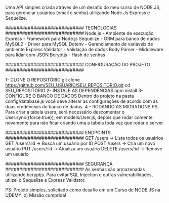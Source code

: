 Uma API simples criada através de um desafio do meu curso de NODE.JS, para gerenciar usuários  (email e senha) utilizando Node.Js Express e Sequelize.

############################
TECNOLOGIAS
############################
Node.js - Ambiente de execução
Express - Framework para Node.js
Sequelize - ORM para banco de dados
MySQL2 - Driver para MySQL
Dotenv - Gerenciamento de variáveis de ambiente
Express Validator - Validação de dados
Body Parser - Middleware para lidar com JSON
Bcryptjs - Hash de senhas

############################
CONFIGURAÇÃO DO PROJETO
############################

1- CLONE O REPOSITÓRIO
git clone https://github.com/SEU_USUARIO/SEU_REPOSITORIO.git
cd SEU_REPOSITORIO
2- INSTALE AS DEPENDÊNCIAS
npm install
3- CONFIGURE O BANCO DE DADOS
Dentro do projeto na pasta config/database.js você deve alterar as configurações de acordo com as duas credênciais do banco de dados.
4 - RODANDO AS MIGRATIONS
PS: Para criar a tabela users, será necessário descomentar o User.sync({force:true}); em models/User.js, depois que rodar comente novamente para não ficar criando uma a tabela toda vez que rodar o server.

############################
ENDPOINTS
############################
GET /users → Lista todos os usuários
GET /users/:id → Busca um usuário por ID
POST /users → Cria um novo usuário
PUT /users/:id → Atualiza um usuário
DELETE /users/:id → Remove um usuário

############################
SEGURANÇA
############################
As senhas são armazenadas utilizando bcryptjs.
Para evitar SQL Injection e outras vulnerabilidades, utlizei o Sequelize e Express Validator.

PS: Projeto simples, solicitado como desafio em um Curso de NODE.JS na UDEMY. x) Missão cumprida!

